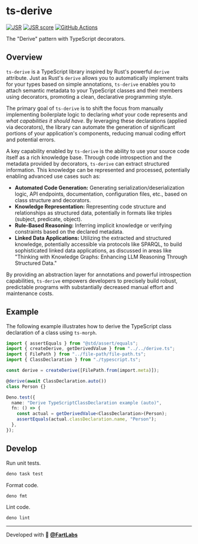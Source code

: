 # ts-derive

[![JSR](https://jsr.io/badges/@fartlabs/derive)](https://jsr.io/@fartlabs/derive)
[![JSR score](https://jsr.io/badges/@fartlabs/derive/score)](https://jsr.io/@fartlabs/derive/score)
[![GitHub Actions](https://github.com/FartLabs/ts-derive/actions/workflows/publish.yaml/badge.svg)](https://github.com/FartLabs/ts-derive/actions/workflows/publish.yaml)

The "Derive" pattern with TypeScript decorators.

## Overview

`ts-derive` is a TypeScript library inspired by Rust's powerful `derive`
attribute. Just as Rust's `derive` allows you to automatically implement traits
for your types based on simple annotations, `ts-derive` enables you to attach
semantic metadata to your TypeScript classes and their members using decorators,
promoting a clean, declarative programming style.

The primary goal of `ts-derive` is to shift the focus from manually implementing
boilerplate logic to declaring _what_ your code represents and _what
capabilities it should have_. By leveraging these declarations (applied via
decorators), the library can automate the generation of significant portions of
your application's components, reducing manual coding effort and potential
errors.

A key capability enabled by `ts-derive` is the ability to use your source code
itself as a rich knowledge base. Through code introspection and the metadata
provided by decorators, `ts-derive` can extract structured information. This
knowledge can be represented and processed, potentially enabling advanced use
cases such as:

- **Automated Code Generation:** Generating serialization/deserialization logic,
  API endpoints, documentation, configuration files, etc., based on class
  structure and decorators.
- **Knowledge Representation:** Representing code structure and relationships as
  structured data, potentially in formats like triples (subject, predicate,
  object).
- **Rule-Based Reasoning:** Inferring implicit knowledge or verifying
  constraints based on the declared metadata.
- **Linked Data Applications:** Utilizing the extracted and structured
  knowledge, potentially accessible via protocols like SPARQL, to build
  sophisticated linked data applications, as discussed in areas like "Thinking
  with Knowledge Graphs: Enhancing LLM Reasoning Through Structured Data."

By providing an abstraction layer for annotations and powerful introspection
capabilities, `ts-derive` empowers developers to precisely build robust,
predictable programs with substantially decreased manual effort and maintenance
costs.

## Example

The following example illustrates how to derive the TypeScript class declaration
of a class using `ts-morph`.

```ts
import { assertEquals } from "@std/assert/equals";
import { createDerive, getDerivedValue } from "../../derive.ts";
import { FilePath } from "../file-path/file-path.ts";
import { ClassDeclaration } from "./typescript.ts";

const derive = createDerive([FilePath.from(import.meta)]);

@derive(await ClassDeclaration.auto())
class Person {}

Deno.test({
  name: "Derive TypeScriptClassDeclaration example (auto)",
  fn: () => {
    const actual = getDerivedValue<ClassDeclaration>(Person);
    assertEquals(actual.classDeclaration.name, "Person");
  },
});
```

## Develop

Run unit tests.

```sh
deno task test
```

Format code.

```sh
deno fmt
```

Lint code.

```sh
deno lint
```

---

Developed with 💖 [**@FartLabs**](https://github.com/FartLabs)
